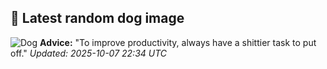 ## 🐶 Latest random dog image
![Dog](https://images.dog.ceo/breeds/greyhound-indian/rampur-greyhound.jpg)
**Advice:** "To improve productivity, always have a shittier task to put off."
*Updated: 2025-10-07 22:34 UTC*
